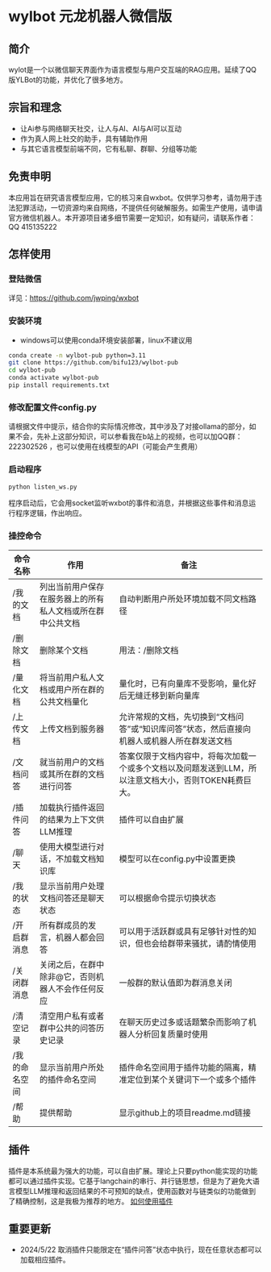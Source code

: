 # wylbot 元龙机器人微信版
## 简介
wylot是一个以微信聊天界面作为语言模型与用户交互端的RAG应用。延续了QQ版YLBot的功能，并优化了很多地方。
## 宗旨和理念
- 让Ai参与网络聊天社交，让人与AI、AI与AI可以互动
- 作为真人网上社交的助手，具有辅助作用
- 与其它语言模型前端不同，它有私聊、群聊、分组等功能
## 免责申明
本应用旨在研究语言模型应用，它的核习来自wxbot。仅供学习参考，请勿用于违法犯罪活动，一切资源均来自网络，不提供任何破解服务。如需生产使用，请申请官方微信机器人。本开源项目诸多细节需要一定知识，如有疑问，请联系作者：QQ 415135222
## 怎样使用
### 登陆微信
详见：https://github.com/jwping/wxbot
### 安装环境
- windows可以使用conda环境安装部署，linux不建议用
```bash
conda create -n wylbot-pub python=3.11
git clone https://github.com/bifu123/wylbot-pub
cd wylbot-pub
conda activate wylbot-pub
pip install requirements.txt
```
### 修改配置文件config.py
请根据文件中提示，结合你的实际情况修改，其中涉及了对接ollama的部分，如果不会，先补上这部分知识，可以参看我在b站上的视频，也可以加QQ群：222302526 ，也可以使用在线模型的API（可能会产生费用）

### 启动程序
```bash
python listen_ws.py
```
程序启动后，它会用socket监听wxbot的事件和消息，并根据这些事件和消息运行程序逻辑，作出响应。

### 操控命令
| 命令名称   | 作用                                       | 备注                                                 |
|------------|--------------------------------------------|------------------------------------------------------|
| /我的文档   | 列出当前用户保存在服务器上的所有私人文档或所在群中公共文档 | 自动判断用户所处环境加载不同文档路径               |
| /删除文档   | 删除某个文档                                 | 用法：/删除文档|要删除的文档完整路径                     |
| /量化文档   | 将当前用户私人文档或用户所在群的公共文档量化 | 量化时，已有向量库不受影响，量化好后无缝迁移到新向量库 |
| /上传文档   | 上传文档到服务器                             | 允许常规的文档，先切换到“文档问答”或“知识库问答”状态，然后直接向机器人或机器人所在群发送文档                                       |
| /文档问答   | 就当前用户的文档或其所在群的文档进行问答     | 答案仅限于文档内容中，将每次加载一个或多个文档以及问题发送到LLM，所以注意文档大小，否则TOKEN耗费巨大。      |
| /插件问答   | 加载执行插件返回的结果为上下文供LLM推理     | 插件可以自由扩展                                 |
| /聊天      | 使用大模型进行对话，不加载文档知识库        | 模型可以在config.py中设置更换                         |
| /我的状态   | 显示当前用户处理文档问答还是聊天状态         | 可以根据命令提示切换状态                             |
| /开启群消息 | 所有群成员的发言，机器人都会回答            | 可以用于活跃群或具有足够针对性的知识，但也会给群带来骚扰，请酌情使用 |
| /关闭群消息 | 关闭之后，在群中除非@它，否则机器人不会作任何反应 | 一般群的默认值即为群消息关闭                         |
| /清空记录 | 清空用户私有或者群中公共的问答历史记录 | 在聊天历史过多或话题繁杂而影响了机器人分析回复质量时使用                         |
| /我的命名空间 | 显示当前用户所处的插件命名空间 | 插件命名空间用于插件功能的隔离，精准定位到某个关键词下一个或多个插件                        |
| /帮助 | 提供帮助 | 显示github上的项目readme.md链接                        |

## 插件
插件是本系统最为强大的功能，可以自由扩展。理论上只要python能实现的功能都可以通过插件实现。它基于langchain的串行、并行链思想，但是为了避免大语言模型LLM推理和返回结果的不可预知的缺点，使用函数对与链类似的功能做到了精确控制，这是我极为推荐的地方。
[如何使用插件](plugin.md)

## 重要更新
- 2024/5/22
取消插件只能限定在“插件问答”状态中执行，现在任意状态都可以加载相应插件。




